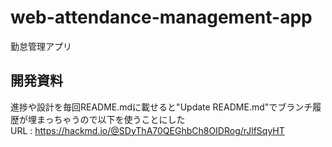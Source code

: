 # web-attendance-management-app
勤怠管理アプリ

## 開発資料
進捗や設計を毎回README.mdに載せると"Update README.md"でブランチ履歴が埋まっちゃうので以下を使うことにした<br>
URL : https://hackmd.io/@SDyThA70QEGhbCh8OIDRog/rJlfSqyHT
